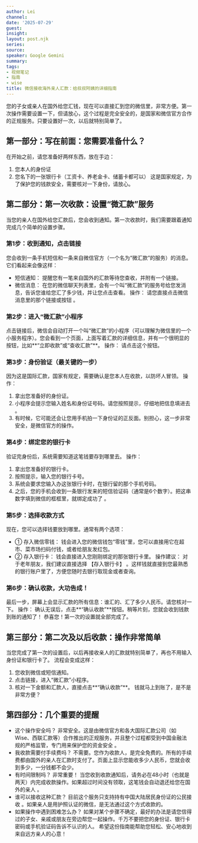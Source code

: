 ```yaml
---
author: Lei
channel: 
date: '2025-07-29'
guest: 
insight: 
layout: post.njk
series: 
source: 
speaker: Google Gemini
summary: 
tags:
- 视频笔记
- 指南
- wise
title: 微信接收海外亲人汇款：给叔叔阿姨的详细指南
---
```



您的子女或亲人在国外给您汇钱，现在可以直接汇到您的微信里，非常方便。第一次操作需要设置一下，但请放心，这个过程是完全安全的，是国家和微信官方合作的正规服务。只要设置好一次，以后就特别简单了。

## 第一部分：写在前面：您需要准备什么？

在开始之前，请您准备好两样东西，放在手边：

1. 您本人的身份证
2. 您名下的一张银行卡（工资卡、养老金卡、储蓄卡都可以）
这是国家规定，为了保护您的钱款安全，需要核对一下身份，请放心。

## 第二部分：第一次收款：设置“微汇款”服务

当您的亲人在国外给您汇款后，您会收到通知。第一次收款时，我们需要跟着通知完成几个简单的设置步骤。

### 第1步：收到通知，点击链接

您会收到一条手机短信和一条来自微信官方（一个名为“微汇款”的服务）的消息。它们看起来会像这样：

* 短信通知： 提醒您有一笔来自国外的汇款等待您查收，并附有一个链接。
* 微信消息： 在您的微信聊天列表里，会有一个叫“微汇款”的服务号给您发消息，告诉您谁给您汇了多少钱，并让您点击查看。
操作： 请您直接点击微信消息里的那个链接或按钮 。  

### 第2步：进入“微汇款”小程序

点击链接后，微信会自动打开一个叫“微汇款”的小程序（可以理解为微信里的一个小服务程序）。您会看到一个页面，上面写着汇款的详细信息，并有一个很明显的按钮，比如**“立即收款”或“查收汇款”**。
操作： 请点击这个按钮。

### 第3步：身份验证（最关键的一步）

因为这是国际汇款，国家有规定，需要确认是您本人在收款，以防坏人冒领。
操作：

1. 拿出您准备好的身份证。
2. 小程序会提示您输入姓名和身份证号码。请您按照提示，仔细地把信息填进去 。
3. 有时候，它可能还会让您用手机拍一下身份证的正反面。别担心，这一步非常安全，是微信官方的操作。

### 第4步：绑定您的银行卡

验证完身份后，系统需要知道这笔钱要存到哪里去。
操作：
1. 拿出您准备好的银行卡。
2. 按照提示，输入您的银行卡号。
3. 系统会要求您输入办这张银行卡时，在银行留的那个手机号码。
4. 之后，您的手机会收到一条银行发来的短信验证码（通常是6个数字）。把这串数字填到微信的框框里，就绑定成功了 。

### 第5步：选择收款方式

现在，您可以选择钱要放到哪里。通常有两个选项：

* ① 存入微信零钱： 钱会进入您的微信钱包“零钱”里，您可以直接用它在超市、菜市场扫码付钱，或者给朋友发红包。
* ② 存入银行卡： 钱会直接进入您刚刚绑定的那张银行卡里。
操作建议： 对于老年朋友，我们建议直接选择 【存入银行卡】 。这样钱就直接到您最熟悉的银行账户里了，方便您随时去银行取现金或者查询。  

### 第6步：确认收款，大功告成！

最后一步，屏幕上会显示汇款的所有信息：谁汇的、汇了多少人民币。请您核对一下。
操作： 确认无误后，点击**“确认收款”**按钮。稍等片刻，您就会收到钱款到账的通知了！
恭喜您！第一次的设置就全部完成了。

## 第三部分：第二次及以后收款：操作非常简单

当您完成了第一次的设置后，以后再接收亲人的汇款就特别简单了，再也不用输入身份证和银行卡了。
流程会变成这样：

1. 您收到微信或短信通知。
2. 点击链接，进入“微汇款”小程序。
3. 核对一下金额和汇款人，直接点击**“确认收款”**。
钱就马上到账了，是不是非常方便？

## 第四部分：几个重要的提醒

* 这个操作安全吗？ 非常安全。这是由微信官方和各大国际汇款公司（如Wise、西联汇款等）合作推出的正规服务，并且整个过程都受到中国金融法规的严格监管，专门用来保护您的资金安全 。
* 我收款需要付手续费吗？ 不需要。您作为收款人，是完全免费的。所有的手续费都由国外的亲人在汇款时支付了。页面上显示您能收多少人民币，您就会收到多少，一分钱都不会少。
* 有时间限制吗？ 非常重要！ 当您收到收款通知后，请务必在48小时（也就是两天）内完成收款操作。如果超过时间没有领取，这笔钱会自动退还给您在国外的亲人 。
* 谁可以接收这种汇款？ 目前这个服务只支持持有中国大陆居民身份证的公民接收 。如果亲人是用护照认证的微信，是无法通过这个方式收款的。
* 如果操作中遇到困难怎么办？ 如果对某个步骤不确定，最好的办法是请您信得过的子女、亲戚或朋友在旁边帮您一起操作。千万不要把您的身份证、银行卡密码或手机验证码告诉不认识的人。
希望这份指南能帮助您轻松、安心地收到来自远方亲人的心意！
